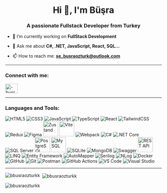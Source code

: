 <h1 align="center">Hi 👋, I'm Büşra</h1>
<h3 align="center">A passionate Fullstack Developer from Turkey</h3>

- 🔭 I’m currently working on **FullStack Development**

- 💬 Ask me about **C#, .NET, JavaScript, React, SQL...**

- 📫 How to reach me: **se_busraozturk@outlook.com**

---

<h3 align="left">Connect with me:</h3>
<p align="left">
  <a href="https://linkedin.com/in/-busraozturk" target="blank">
    <img align="center" src="https://raw.githubusercontent.com/rahuldkjain/github-profile-readme-generator/master/src/images/icons/Social/linked-in-alt.svg" alt="-busraozturk" height="30" width="40" />
  </a>
</p>

---

<h3 align="left">Languages and Tools:</h3>

<p align="left">
  <!-- Frontend -->
  <img src="https://img.icons8.com/color/48/000000/html-5--v1.png" alt="HTML5"/>
  <img src="https://img.icons8.com/color/48/000000/css3.png" alt="CSS3"/>
  <img src="https://img.icons8.com/color/48/000000/javascript--v1.png" alt="JavaScript"/>
  <img src="https://img.icons8.com/color/48/000000/typescript.png" alt="TypeScript"/>
  <img src="https://img.icons8.com/color/48/react-native.png" alt="React"/>
  <img src="https://img.icons8.com/color/48/tailwind_css.png" alt="TailwindCSS"/>
  <img src="https://img.icons8.com/fluency/48/redux.png" alt="Redux"/>
  <img src="https://img.icons8.com/color/48/figma.png" alt="Figma"/>
  <img src="https://raw.githubusercontent.com/styled-components/brand/master/styled-components.png" alt="Zustand" width="48" height="48"/>
  <img src="https://vitejs.dev/logo.svg" alt="Vite" width="48" height="48"/>
  <img src="https://img.icons8.com/color/48/webpack.png" alt="Webpack"/>

  <!-- Backend -->
  <img src="https://img.icons8.com/color/48/000000/c-sharp-logo.png" alt="C#"/>
  <img src="https://img.icons8.com/color/48/000000/net-framework.png" alt=".NET Core"/>
  <img src="https://img.icons8.com/color/48/microsoft-sql-server.png" alt="SQL Server"/>
  <img src="https://www.vectorlogo.zone/logos/postgresql/postgresql-icon.svg" alt="PostgreSQL" width="48" height="48"/>
  <img src="https://www.vectorlogo.zone/logos/mysql/mysql-icon.svg" alt="MySQL" width="48" height="48"/>
  <img src="https://img.icons8.com/fluency/48/sqlite.png" alt="SQLite"/>
  <img src="https://img.icons8.com/color/48/000000/mongodb.png" alt="MongoDB"/>
  <img src="https://img.icons8.com/color/48/000000/api-settings.png" alt="Swagger"/>
  <img src="https://uxwing.com/wp-content/themes/uxwing/download/web-app-development/rest-api-icon.svg" alt="REST API" width="48" height="48"/>
  <img src="https://img.icons8.com/external-flat-juicy-fish/48/external-code-programming-and-development-flat-flat-juicy-fish.png" alt="LINQ"/>
  <img src="https://img.icons8.com/external-others-bomsymbols-/48/external-ef-entity-framework-others-bomsymbols-.png" alt="Entity Framework"/>
  <img src="https://img.icons8.com/external-tal-revivo-shadow-tal-revivo/48/external-automapper-a-convention-based-object-object-mapper-logo-shadow-tal-revivo.png" alt="AutoMapper"/>
  <img src="https://img.icons8.com/external-tal-revivo-color-tal-revivo/48/external-serilog-simple-.net-logging-with-serilog-logo-color-tal-revivo.png" alt="Serilog"/>
  <img src="https://img.icons8.com/color/48/nlog.png" alt="NLog"/>

  <!-- Tools -->
  <img src="https://img.icons8.com/color/48/docker.png" alt="Docker"/>
  <img src="https://img.icons8.com/fluency/48/000000/github.png" alt="GitHub"/>
  <img src="https://img.icons8.com/color/48/git.png" alt="Git"/>
  <img src="https://img.icons8.com/external-tal-revivo-color-tal-revivo/48/external-postman-is-the-only-complete-api-development-environment-logo-color-tal-revivo.png" alt="Postman"/>
  <img src="https://img.icons8.com/fluency/48/github.png" alt="GitHub Actions"/>
  <img src="https://img.icons8.com/color/48/visual-studio-code-2019.png" alt="VS Code"/>
  <img src="https://img.icons8.com/color/48/visual-studio.png" alt="Visual Studio"/>
</p>


---

<p><img align="left" src="https://github-readme-stats.vercel.app/api/top-langs?username=bbusraozturkk&show_icons=true&locale=en&layout=compact" alt="bbusraozturkk" /></p>

<p>&nbsp;<img align="center" src="https://github-readme-stats.vercel.app/api?username=bbusraozturkk&show_icons=true&locale=en" alt="bbusraozturkk" /></p>

<p><img align="center" src="https://github-readme-streak-stats.herokuapp.com/?user=bbusraozturkk&" alt="bbusraozturkk" /></p>
